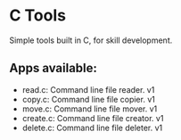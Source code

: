 # C Tools
Simple tools built in C, for skill development.

Apps available:
--------------------------------------------------
- read.c: Command line file reader. v1
- copy.c: Command line file copier. v1
- move.c: Command line file mover. v1
- create.c: Command line file creator. v1
- delete.c: Command line file deleter. v1 
